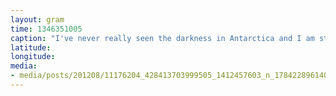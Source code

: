 ```yaml
---
layout: gram
time: 1346351005
caption: "I've never really seen the darkness in Antarctica and I am stoked about the simplest little scenes."
latitude: 
longitude: 
media:
- media/posts/201208/11176204_428413703999505_1412457603_n_17842289614000351.jpg
---
```

